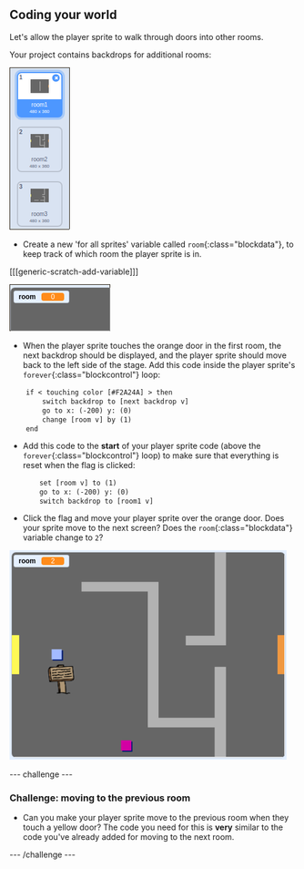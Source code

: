 ## Coding your world

Let's allow the player sprite to walk through doors into other rooms.

Your project contains backdrops for additional rooms:

![screenshot](images/world-backdrops.png)

+ Create a new 'for all sprites' variable called `room`{:class="blockdata"}, to keep track of which room the player sprite is in.

[[[generic-scratch-add-variable]]]

![screenshot](images/world-room.png)

+ When the player sprite touches the orange door in the first room, the next backdrop should be displayed, and the player sprite should move back to the left side of the stage. Add this code inside the player sprite's `forever`{:class="blockcontrol"} loop:

```blocks
	if < touching color [#F2A24A] > then
		switch backdrop to [next backdrop v]
		go to x: (-200) y: (0)
		change [room v] by (1)
	end
```

+ Add this code to the **start** of your player sprite code (above the `forever`{:class="blockcontrol"} loop) to make sure that everything is reset when the flag is clicked:

	```blocks
		set [room v] to (1)
		go to x: (-200) y: (0)
		switch backdrop to [room1 v]
	```

+ Click the flag and move your player sprite over the orange door. Does your sprite move to the next screen? Does the `room`{:class="blockdata"} variable change to `2`?

![screenshot](images/world-room-test.png)

--- challenge ---
### Challenge: moving to the previous room

+ Can you make your player sprite move to the previous room when they touch a yellow door? The code you need for this is **very** similar to the code you've already added for moving to the next room.

--- /challenge ---
